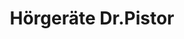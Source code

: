 ---
title: "Hörgeräte Dr.Pistor"
url: /neustadt-in-holstein/hoergeraete-dr-pistor/
shop: Hörgeräte
---